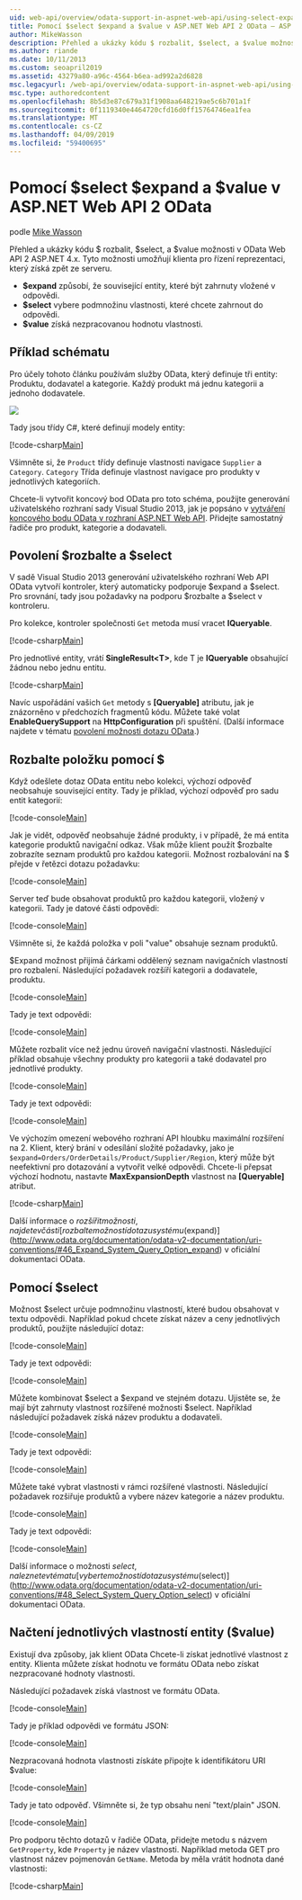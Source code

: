 ```yaml
---
uid: web-api/overview/odata-support-in-aspnet-web-api/using-select-expand-and-value
title: Pomocí $select $expand a $value v ASP.NET Web API 2 OData – ASP.NET 4.x
author: MikeWasson
description: Přehled a ukázky kódu $ rozbalit, $select, a $value možnosti v OData Web API 2 ASP.NET 4.x.
ms.author: riande
ms.date: 10/11/2013
ms.custom: seoapril2019
ms.assetid: 43279a80-a96c-4564-b6ea-ad992a2d6828
msc.legacyurl: /web-api/overview/odata-support-in-aspnet-web-api/using-select-expand-and-value
msc.type: authoredcontent
ms.openlocfilehash: 8b5d3e87c679a31f1908aa648219ae5c6b701a1f
ms.sourcegitcommit: 0f1119340e4464720cfd16d0ff15764746ea1fea
ms.translationtype: MT
ms.contentlocale: cs-CZ
ms.lasthandoff: 04/09/2019
ms.locfileid: "59400695"
---
```

# <a name="using-select-expand-and-value-in-aspnet-web-api-2-odata"></a>Pomocí $select $expand a $value v ASP.NET Web API 2 OData

podle [Mike Wasson](https://github.com/MikeWasson)

Přehled a ukázky kódu $ rozbalit, $select, a $value možnosti v OData Web API 2 ASP.NET 4.x. Tyto možnosti umožňují klienta pro řízení reprezentaci, který získá zpět ze serveru.

- **$expand** způsobí, že související entity, které být zahrnuty vložené v odpovědi.
- **$select** vybere podmnožinu vlastnosti, které chcete zahrnout do odpovědi.
- **$value** získá nezpracovanou hodnotu vlastnosti.

## <a name="example-schema"></a>Příklad schématu

Pro účely tohoto článku používám služby OData, který definuje tři entity: Produktu, dodavatel a kategorie. Každý produkt má jednu kategorii a jednoho dodavatele.

![](using-select-expand-and-value/_static/image1.png)

Tady jsou třídy C#, které definují modely entity:

[!code-csharp[Main](using-select-expand-and-value/samples/sample1.cs)]

Všimněte si, že `Product` třídy definuje vlastnosti navigace `Supplier` a `Category`. `Category` Třída definuje vlastnost navigace pro produkty v jednotlivých kategoriích.

Chcete-li vytvořit koncový bod OData pro toto schéma, použijte generování uživatelského rozhraní sady Visual Studio 2013, jak je popsáno v [vytváření koncového bodu OData v rozhraní ASP.NET Web API](odata-v3/creating-an-odata-endpoint.md). Přidejte samostatný řadiče pro produkt, kategorie a dodavateli.

## <a name="enabling-expand-and-select"></a>Povolení $rozbalte a $select

V sadě Visual Studio 2013 generování uživatelského rozhraní Web API OData vytvoří kontroler, který automaticky podporuje $expand a $select. Pro srovnání, tady jsou požadavky na podporu $rozbalte a $select v kontroleru.

Pro kolekce, kontroler společnosti `Get` metoda musí vracet **IQueryable**.

[!code-csharp[Main](using-select-expand-and-value/samples/sample2.cs)]

Pro jednotlivé entity, vrátí **SingleResult&lt;T&gt;**, kde T je **IQueryable** obsahující žádnou nebo jednu entitu.

[!code-csharp[Main](using-select-expand-and-value/samples/sample3.cs)]

Navíc uspořádání vašich `Get` metody s **[Queryable]** atributu, jak je znázorněno v předchozích fragmentů kódu. Můžete také volat **EnableQuerySupport** na **HttpConfiguration** při spuštění. (Další informace najdete v tématu [povolení možnosti dotazu OData](supporting-odata-query-options.md#enable).)

## <a name="using-expand"></a>Rozbalte položku pomocí $

Když odešlete dotaz OData entitu nebo kolekci, výchozí odpověď neobsahuje související entity. Tady je příklad, výchozí odpověď pro sadu entit kategorií:

[!code-console[Main](using-select-expand-and-value/samples/sample4.cmd)]

Jak je vidět, odpověď neobsahuje žádné produkty, i v případě, že má entita kategorie produktů navigační odkaz. Však může klient použít $rozbalte zobrazíte seznam produktů pro každou kategorii. Možnost rozbalování na $ přejde v řetězci dotazu požadavku:

[!code-console[Main](using-select-expand-and-value/samples/sample5.cmd)]

Server teď bude obsahovat produktů pro každou kategorii, vložený v kategorii. Tady je datové části odpovědi:

[!code-console[Main](using-select-expand-and-value/samples/sample6.cmd)]

Všimněte si, že každá položka v poli "value" obsahuje seznam produktů.

$Expand možnost přijímá čárkami oddělený seznam navigačních vlastností pro rozbalení. Následující požadavek rozšíří kategorii a dodavatele, produktu.

[!code-console[Main](using-select-expand-and-value/samples/sample7.cmd)]

Tady je text odpovědi:

[!code-console[Main](using-select-expand-and-value/samples/sample8.cmd)]

Můžete rozbalit více než jednu úroveň navigační vlastnosti. Následující příklad obsahuje všechny produkty pro kategorii a také dodavatel pro jednotlivé produkty.

[!code-console[Main](using-select-expand-and-value/samples/sample9.cmd)]

Tady je text odpovědi:

[!code-console[Main](using-select-expand-and-value/samples/sample10.cmd)]

Ve výchozím omezení webového rozhraní API hloubku maximální rozšíření na 2. Klient, který brání v odesílání složité požadavky, jako je `$expand=Orders/OrderDetails/Product/Supplier/Region`, který může být neefektivní pro dotazování a vytvořit velké odpovědi. Chcete-li přepsat výchozí hodnotu, nastavte **MaxExpansionDepth** vlastnost na **[Queryable]** atribut.

[!code-csharp[Main](using-select-expand-and-value/samples/sample11.cs)]

Další informace o $rozšířit možnosti, najdete v části [rozbalte možností dotazu systému ($expand)](http://www.odata.org/documentation/odata-v2-documentation/uri-conventions/#46_Expand_System_Query_Option_expand) v oficiální dokumentaci OData.

## <a name="using-select"></a>Pomocí $select

Možnost $select určuje podmnožinu vlastností, které budou obsahovat v textu odpovědi. Například pokud chcete získat název a ceny jednotlivých produktů, použijte následující dotaz:

[!code-console[Main](using-select-expand-and-value/samples/sample12.cmd)]

Tady je text odpovědi:

[!code-console[Main](using-select-expand-and-value/samples/sample13.cmd)]

Můžete kombinovat $select a $expand ve stejném dotazu. Ujistěte se, že mají být zahrnuty vlastnost rozšířené možnosti $select. Například následující požadavek získá název produktu a dodavateli.

[!code-console[Main](using-select-expand-and-value/samples/sample14.cmd)]

Tady je text odpovědi:

[!code-console[Main](using-select-expand-and-value/samples/sample15.cmd)]

Můžete také vybrat vlastnosti v rámci rozšířené vlastnosti. Následující požadavek rozšiřuje produktů a vybere název kategorie a název produktu.

[!code-console[Main](using-select-expand-and-value/samples/sample16.cmd)]

Tady je text odpovědi:

[!code-console[Main](using-select-expand-and-value/samples/sample17.cmd)]

Další informace o možnosti $select, naleznete v tématu [vyberte možností dotazu systému ($select)](http://www.odata.org/documentation/odata-v2-documentation/uri-conventions/#48_Select_System_Query_Option_select) v oficiální dokumentaci OData.

## <a name="getting-individual-properties-of-an-entity-value"></a>Načtení jednotlivých vlastností entity ($value)

Existují dva způsoby, jak klient OData Chcete-li získat jednotlivé vlastnost z entity. Klienta můžete získat hodnotu ve formátu OData nebo získat nezpracované hodnoty vlastnosti.

Následující požadavek získá vlastnost ve formátu OData.

[!code-console[Main](using-select-expand-and-value/samples/sample18.cmd)]

Tady je příklad odpovědi ve formátu JSON:

[!code-console[Main](using-select-expand-and-value/samples/sample19.cmd)]

Nezpracovaná hodnota vlastnosti získáte připojte k identifikátoru URI $value:

[!code-console[Main](using-select-expand-and-value/samples/sample20.cmd)]

Tady je tato odpověď. Všimněte si, že typ obsahu není "text/plain" JSON.

[!code-console[Main](using-select-expand-and-value/samples/sample21.cmd)]

Pro podporu těchto dotazů v řadiče OData, přidejte metodu s názvem `GetProperty`, kde `Property` je název vlastnosti. Například metoda GET pro vlastnost název pojmenován `GetName`. Metoda by měla vrátit hodnota dané vlastnosti:

[!code-csharp[Main](using-select-expand-and-value/samples/sample22.cs)]
